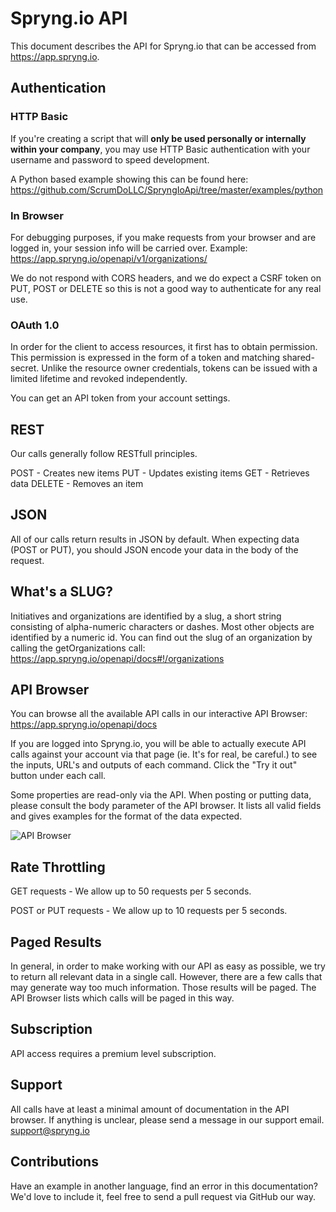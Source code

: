 
Spryng.io API
=====================

This document describes the API for Spryng.io that can be accessed from https://app.spryng.io.

Authentication
--------------

### HTTP Basic
If you're creating a script that will **only be used personally or internally
within your company**, you may use HTTP Basic authentication with your username
and password to speed development.

A Python based example showing this can be found here:
https://github.com/ScrumDoLLC/SpryngIoApi/tree/master/examples/python

### In Browser

For debugging purposes, if you make requests from your browser and are logged in,
your session info will be carried over.  Example:
https://app.spryng.io/openapi/v1/organizations/

We do not respond with CORS headers, and we do expect a CSRF token on PUT, POST or DELETE
so this is not a good way to authenticate for any real use.

### OAuth 1.0
In order for the client to access resources, it first has to obtain
permission.  This permission is expressed in
the form of a token and matching shared-secret. Unlike the resource owner credentials,
tokens can be issued with a limited lifetime and revoked independently.

You can get an API token from your account settings.

REST
----

Our calls generally follow RESTfull principles.

POST - Creates new items
PUT - Updates existing items
GET - Retrieves data
DELETE - Removes an item

JSON
----

All of our calls return results in JSON by default.  When expecting data
(POST or PUT), you should JSON encode your data in the body of the request.

What's a SLUG?
--------------

Initiatives and organizations are identified by a slug, a short string consisting of
alpha-numeric characters or dashes.  Most other objects are identified by a numeric id.
You can find out the slug of an organization by calling the getOrganizations call:
https://app.spryng.io/openapi/docs#!/organizations


API Browser
-----------

You can browse all the available API calls in our interactive API Browser:
https://app.spryng.io/openapi/docs

If you are logged into Spryng.io, you will be able to actually execute API calls
against your account via that page (ie. It's for real, be careful.) to see the inputs,
URL's and outputs of each command.  Click the "Try it out" button under each call.

Some properties are read-only via the API.  When posting or putting data, please
consult the body parameter of the API browser.  It lists all valid fields and gives
examples for the format of the data expected.

![API Browser](https://raw.github.com/ScrumDoLLC/SpryngIoApi/master/images/browser.png "API Browser")


Rate Throttling
---------------

GET requests - We allow up to 50 requests per 5 seconds.

POST or PUT requests - We allow up to 10 requests per 5 seconds.


Paged Results
-------------

In general, in order to make working with our API as easy as possible, we try to return
all relevant data in a single call.  However, there are a few calls that may generate way
too much information.  Those results will be paged.  The API Browser lists which calls will
be paged in this way.


Subscription
------------

API access requires a premium level subscription.


Support
-------

All calls have at least a minimal amount of documentation in the API browser.  If anything is
unclear, please send a message in our support email.  support@spryng.io


Contributions
-------------

Have an example in another language, find an error in this documentation?  We'd
love to include it, feel free to send a pull request via GitHub our way.
